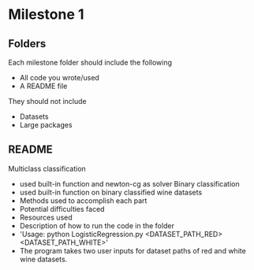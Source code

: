 Milestone 1
===========

Folders
-------

Each milestone folder should include the following

* All code you wrote/used
* A README file

They should not include

* Datasets
* Large packages

README
------
Multiclass classification
* used built-in function and newton-cg as solver
Binary classification
* used built-in function on binary classified wine datasets
* Methods used to accomplish each part
* Potential difficulties faced
* Resources used
* Description of how to run the code in the folder
* 'Usage: python LogisticRegression.py <DATASET_PATH_RED> <DATASET_PATH_WHITE>'
* The program takes two user inputs for dataset paths of red and white wine datasets. 
